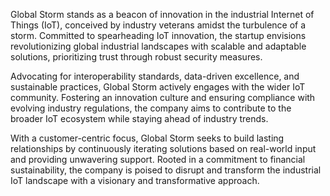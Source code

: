 Global Storm stands as a beacon of innovation in the industrial Internet of Things (IoT), conceived by industry veterans amidst the turbulence of a storm. Committed to spearheading IoT innovation, the startup envisions revolutionizing global industrial landscapes with scalable and adaptable solutions, prioritizing trust through robust security measures.

Advocating for interoperability standards, data-driven excellence, and sustainable practices, Global Storm actively engages with the wider IoT community. Fostering an innovation culture and ensuring compliance with evolving industry regulations, the company aims to contribute to the broader IoT ecosystem while staying ahead of industry trends.

With a customer-centric focus, Global Storm seeks to build lasting relationships by continuously iterating solutions based on real-world input and providing unwavering support. Rooted in a commitment to financial sustainability, the company is poised to disrupt and transform the industrial IoT landscape with a visionary and transformative approach.